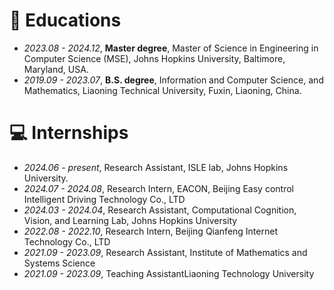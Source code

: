 
# 📖 Educations
- *2023.08 - 2024.12*, **Master degree**, Master of Science in Engineering in Computer Science (MSE), Johns Hopkins University, Baltimore, Maryland, USA.
- *2019.09 - 2023.07*, **B.S. degree**, Information and Computer Science, and Mathematics, Liaoning Technical University, Fuxin, Liaoning, China.


# 💻 Internships
- *2024.06 - present*, Research Assistant, ISLE lab, Johns Hopkins University.
- *2024.07 - 2024.08*, Research Intern, EACON, Beijing Easy control Intelligent Driving Technology Co., LTD
- *2024.03 - 2024.04*, Research Assistant, Computational Cognition, Vision, and Learning Lab, Johns Hopkins University
- *2022.08 - 2022.10*, Research Intern, Beijing Qianfeng Internet Technology Co., LTD
- *2021.09 - 2023.09*, Research Assistant, Institute of Mathematics and Systems Science
- *2021.09 - 2023.09*, Teaching AssistantLiaoning Technology University
  
